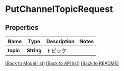 # PutChannelTopicRequest

## Properties
Name | Type | Description | Notes
------------ | ------------- | ------------- | -------------
**topic** | **String** | トピック | 

[[Back to Model list]](../README.md#documentation-for-models) [[Back to API list]](../README.md#documentation-for-api-endpoints) [[Back to README]](../README.md)


